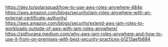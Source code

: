 https://dev.to/polarsquad/how-to-use-aws-roles-anywhere-484p
https://aws.amazon.com/blogs/security/iam-roles-anywhere-with-an-external-certificate-authority/
https://aws.amazon.com/blogs/security/extend-aws-iam-roles-to-workloads-outside-of-aws-with-iam-roles-anywhere/
https://sidhurana.medium.com/why-aws-iam-roles-anywhere-and-how-to-use-it-from-on-premises-with-best-security-practices-b1213aefb684